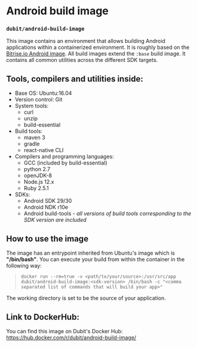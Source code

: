 # Android build image
### `dubit/android-build-image`

This image contains an environment that allows building Android applications within a containerized environment. It is roughly based on the [Bitrise.io Android image](https://github.com/bitrise-docker/android).
All build images extend the `:base` build image. It contains all common utilities across the different SDK targets.

## Tools, compilers and utilities inside:
* Base OS: Ubuntu:16.04
* Version control: Git
* System tools:
  * curl
  * unzip
  * build-essential
* Build tools:
  * maven 3
  * gradle
  * react-native CLI
* Compilers and programming languages:
  * GCC (included by build-essential)
  * python 2.7
  * openJDK-8
  * Node.js 12.x
  * Ruby 2.5.1
* SDKs:
  * Android SDK 29/30
  * Android NDK r10e
  * Android build-tools - _all versions of build tools corresponding to the SDK version are included_

## How to use the image

The image has an entrypoint inherited from Ubuntu's image which is **"/bin/bash"**. You can execute your build from within the container in the following way:
> `docker run --rm=true -v <path/to/your/source>:/usr/src/app dubit/android-build-image:<sdk-version> /bin/bash -c "<comma separated list of commands that will build your app>"`

The working directory is set to be the source of your application.

## Link to DockerHub:

You can find this image on Dubit's Docker Hub: <https://hub.docker.com/r/dubit/android-build-image/>
